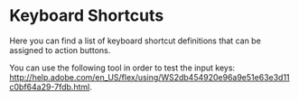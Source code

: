 # Keyboard Shortcuts

Here you can find a list of keyboard shortcut definitions that can be assigned to action buttons.

You can use the following tool in order to test the input keys: <http://help.adobe.com/en_US/flex/using/WS2db454920e96a9e51e63e3d11c0bf64a29-7fdb.html>.
